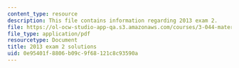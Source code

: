 ```yaml
---
content_type: resource
description: This file contains information regarding 2013 exam 2.
file: https://ol-ocw-studio-app-qa.s3.amazonaws.com/courses/3-044-materials-processing-spring-2013/0e95401f8806b09c9f68121c8c93590a_MIT3_044S13_2013exam2.pdf
file_type: application/pdf
resourcetype: Document
title: 2013 exam 2 solutions
uid: 0e95401f-8806-b09c-9f68-121c8c93590a
---
```

